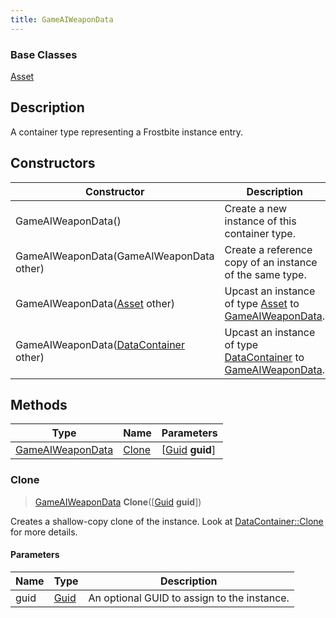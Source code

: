 ```yaml
---
title: GameAIWeaponData
---
```

### Base Classes

[Asset](/vext/ref/fb/asset/)

## Description

A container type representing a Frostbite instance entry.

## Constructors

| Constructor                                                                 | Description                                                                                                             |
| --------------------------------------------------------------------------- | ----------------------------------------------------------------------------------------------------------------------- |
| GameAIWeaponData()                                                          | Create a new instance of this container type.                                                                           |
| GameAIWeaponData(GameAIWeaponData other)                                    | Create a reference copy of an instance of the same type.                                                                |
| GameAIWeaponData([Asset](/vext/ref/fb/asset/) other)                                      | Upcast an instance of type [Asset](/vext/ref/fb/asset/) to [GameAIWeaponData](/vext/ref/fb/gameaiweapondata/).                                      |
| GameAIWeaponData([DataContainer](/vext/ref/shared/class/datacontainer) other) | Upcast an instance of type [DataContainer](/vext/ref/shared/class/datacontainer) to [GameAIWeaponData](/vext/ref/fb/gameaiweapondata/). |

## Methods

| Type                                 | Name            | Parameters                                     |
| ------------------------------------ | --------------- | ---------------------------------------------- |
| [GameAIWeaponData](/vext/ref/fb/gameaiweapondata/) | [Clone](#clone) | \[[Guid](/vext/ref/shared/class/guid) **guid**\] |

### Clone

> [GameAIWeaponData](/vext/ref/fb/gameaiweapondata/) **Clone**(\[[Guid](/vext/ref/shared/class/guid) **guid**\])

Creates a shallow-copy clone of the instance. Look at [DataContainer::Clone](/vext/ref/shared/class/datacontainer#clone) for more details.

#### Parameters

| Name | Type         | Description                                 |
| ---- | ------------ | ------------------------------------------- |
| guid | [Guid](/vext/ref/shared/class/guid/) | An optional GUID to assign to the instance. |

